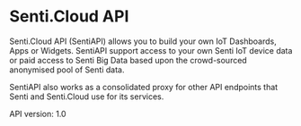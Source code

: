 # Senti.Cloud API

Senti.Cloud API (SentiAPI) allows you to build your own IoT Dashboards, Apps or Widgets. SentiAPI support access to your own Senti IoT device data or paid access to Senti Big Data based upon the crowd-sourced anonymised pool of Senti data.

SentiAPI also works as a consolidated proxy for other API endpoints that Senti and Senti.Cloud use for its services.

API version: 1.0
